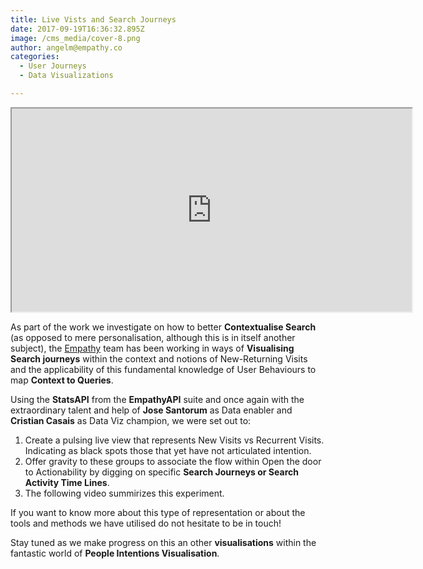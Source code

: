 ```yaml
---
title: Live Vists and Search Journeys
date: 2017-09-19T16:36:32.895Z
image: /cms_media/cover-8.png
author: angelm@empathy.co
categories:
  - User Journeys
  - Data Visualizations

---
```

<iframe class="external-video" src="https://player.vimeo.com/video/235870820" width="640" height="325" framebimg-order="1" webkitallowfullscreen mozallowfullscreen allowfullscreen></iframe>

As part of the work we investigate on how to better **Contextualise Search** (as opposed to mere personalisation, although this is in itself another subject), the <a href="https://empathy.co" target="_blank">Empathy</a> team has been working in ways of **Visualising Search journeys** within the context and notions of New-Returning Visits and the applicability of this fundamental knowledge of User Behaviours to map **Context to Queries**.

Using the **StatsAPI** from the **EmpathyAPI** suite and once again with the extraordinary talent and help of **Jose Santorum** as Data enabler and **Cristian Casais** as Data Viz champion, we were set out to:

1. Create a pulsing live view that represents New Visits vs Recurrent Visits. Indicating as black spots those that yet have not articulated intention.
2. Offer gravity to these groups to associate the flow within Open the door to Actionability by digging on specific **Search Journeys or Search Activity Time Lines**.
3. The following video summirizes this experiment.

If you want to know more about this type of representation or about the tools and methods we have utilised do not hesitate to be in touch!

Stay tuned as we make progress on this an other **visualisations** within the fantastic world of **People Intentions Visualisation**.
